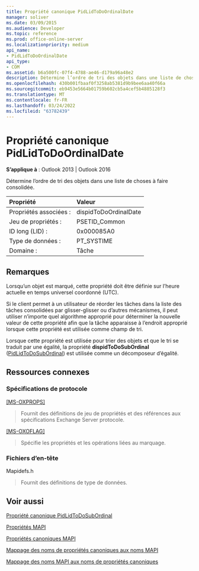 ```yaml
---
title: Propriété canonique PidLidToDoOrdinalDate
manager: soliver
ms.date: 03/09/2015
ms.audience: Developer
ms.topic: reference
ms.prod: office-online-server
ms.localizationpriority: medium
api_name:
- PidLidToDoOrdinalDate
api_type:
- COM
ms.assetid: b6a500fc-07f4-4788-ae46-d179a96a48e2
description: Détermine l’ordre de tri des objets dans une liste de choses à faire consolidée. Lorsqu’un objet est marqué, cette propriété doit être définie sur l’heure actuelle.
ms.openlocfilehash: 430b001fbaaf0f3258ab5381d9b9bee6aa40f66a
ms.sourcegitcommit: eb9453e5664b01759b602cb5a4cef5b4885128f3
ms.translationtype: MT
ms.contentlocale: fr-FR
ms.lasthandoff: 03/24/2022
ms.locfileid: "63782439"
---
```

# <a name="pidlidtodoordinaldate-canonical-property"></a>Propriété canonique PidLidToDoOrdinalDate

  
  
**S’applique à** : Outlook 2013 | Outlook 2016 
  
Détermine l’ordre de tri des objets dans une liste de choses à faire consolidée.
  
|Propriété |Valeur |
|:-----|:-----|
|Propriétés associées :  <br/> |dispidToDoOrdinalDate  <br/> |
|Jeu de propriétés :  <br/> |PSETID_Common  <br/> |
|ID long (LID) :  <br/> |0x000085A0  <br/> |
|Type de données :  <br/> |PT_SYSTIME  <br/> |
|Domaine :  <br/> |Tâche  <br/> |
   
## <a name="remarks"></a>Remarques

Lorsqu’un objet est marqué, cette propriété doit être définie sur l’heure actuelle en temps universel coordonné (UTC). 
  
Si le client permet à un utilisateur de réorder les tâches dans la liste des tâches consolidées par glisser-glisser ou d’autres mécanismes, il peut utiliser n’importe quel algorithme approprié pour déterminer la nouvelle valeur de cette propriété afin que la tâche apparaisse à l’endroit approprié lorsque cette propriété est utilisée comme champ de tri.
  
Lorsque cette propriété est utilisée pour trier des objets et que le tri se traduit par une égalité, la propriété **dispidToDoSubOrdinal** ([PidLidToDoSubOrdinal](pidlidtodosubordinal-canonical-property.md)) est utilisée comme un décomposeur d’égalité.
  
## <a name="related-resources"></a>Ressources connexes

### <a name="protocol-specifications"></a>Spécifications de protocole

[[MS-OXPROPS]](https://msdn.microsoft.com/library/f6ab1613-aefe-447d-a49c-18217230b148%28Office.15%29.aspx)
  
> Fournit des définitions de jeu de propriétés et des références aux spécifications Exchange Server protocole.
    
[[MS-OXOFLAG]](https://msdn.microsoft.com/library/f1e50be4-ed30-4c2a-b5cb-8ff3aaaf9b91%28Office.15%29.aspx)
  
> Spécifie les propriétés et les opérations liées au marquage.
    
### <a name="header-files"></a>Fichiers d’en-tête

Mapidefs.h
  
> Fournit des définitions de type de données.
    
## <a name="see-also"></a>Voir aussi



[Propriété canonique PidLidToDoSubOrdinal](pidlidtodosubordinal-canonical-property.md)


[Propriétés MAPI](mapi-properties.md)
  
[Propriétés canoniques MAPI](mapi-canonical-properties.md)
  
[Mappage des noms de propriétés canoniques aux noms MAPI](mapping-canonical-property-names-to-mapi-names.md)
  
[Mappage des noms MAPI aux noms de propriétés canoniques](mapping-mapi-names-to-canonical-property-names.md)

